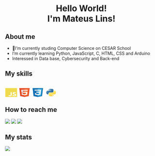 <h1 align="center"> Hello World! </br>I'm Mateus Lins!
</h1>

## About me 
- 🧠I’m currently studing Computer Science on  CESAR School
- I’m currently learning Python, JavaScript, C, HTML, CSS and Arduino
- Interessed in Data base, Cybersecurity and Back-end
  
##

## My skills

<div style="display: inline_block"><br>
  <img align="center" alt="mateus-Js" height="30" width="40" src="https://raw.githubusercontent.com/devicons/devicon/master/icons/javascript/javascript-plain.svg">
  <img align="center" alt="mateus-HTML" height="30" width="40" src="https://raw.githubusercontent.com/devicons/devicon/master/icons/html5/html5-original.svg">
  <img align="center" alt="mateus-CSS" height="30" width="40" src="https://raw.githubusercontent.com/devicons/devicon/master/icons/css3/css3-original.svg">
  <img align="center" alt="mateus-Python" height="30" width="40" src="https://raw.githubusercontent.com/devicons/devicon/master/icons/python/python-original.svg">

</div>

## How to reach me 

<div> 
  <a href="https://instagram.com/mateus.linsf" target="_blank"><img src="https://img.shields.io/badge/-Instagram-%23E4405F?style=for-the-badge&logo=instagram&logoColor=white" target="_blank"></a>
  <a href = "mailto:maateuslfarias@gmail.com"><img src="https://img.shields.io/badge/-Gmail-%23333?style=for-the-badge&logo=gmail&logoColor=white" target="_blank"></a>
  <a href="https://www.linkedin.com/in/mateus-lins-farias-/" target="_blank"><img src="https://img.shields.io/badge/-LinkedIn-%230077B5?style=for-the-badge&logo=linkedin&logoColor=white" target="_blank"></a> 
  
</div>

## My stats
<a href="https://github.com/mateuslinsf" title="Mateus´s Profile">
  <img height="180em" src="https://github-readme-stats.vercel.app/api?username=mateuslinsf&theme=dark&show_icons=true" />
</a>
